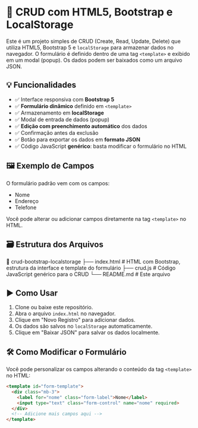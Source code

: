 # 📝 CRUD com HTML5, Bootstrap e LocalStorage

Este é um projeto simples de CRUD (Create, Read, Update, Delete) que utiliza HTML5, Bootstrap 5 e `localStorage` para armazenar dados no navegador. O formulário é definido dentro de uma tag `<template>` e exibido em um modal (popup). Os dados podem ser baixados como um arquivo JSON.

## 💡 Funcionalidades

- ✅ Interface responsiva com **Bootstrap 5**
- ✅ **Formulário dinâmico** definido em `<template>`
- ✅ Armazenamento em **localStorage**
- ✅ Modal de entrada de dados (popup)
- ✅ **Edição com preenchimento automático** dos dados
- ✅ Confirmação antes da exclusão
- ✅ Botão para exportar os dados em **formato JSON**
- ✅ Código JavaScript **genérico**: basta modificar o formulário no HTML

## 🖼️ Exemplo de Campos

O formulário padrão vem com os campos:

- Nome
- Endereço
- Telefone

Você pode alterar ou adicionar campos diretamente na tag `<template>` no HTML.

## 🗃️ Estrutura dos Arquivos

📁 crud-bootstrap-localstorage
├── index.html # HTML com Bootstrap, estrutura da interface e template do formulário
├── crud.js # Código JavaScript genérico para o CRUD
└── README.md # Este arquivo


## ▶️ Como Usar

1. Clone ou baixe este repositório.
2. Abra o arquivo `index.html` no navegador.
3. Clique em "Novo Registro" para adicionar dados.
4. Os dados são salvos no `localStorage` automaticamente.
5. Clique em "Baixar JSON" para salvar os dados localmente.

## 🛠️ Como Modificar o Formulário

Você pode personalizar os campos alterando o conteúdo da tag `<template>` no HTML:

```html
<template id="form-template">
  <div class="mb-3">
    <label for="nome" class="form-label">Nome</label>
    <input type="text" class="form-control" name="nome" required>
  </div>
  <!-- Adicione mais campos aqui -->
</template>
```
